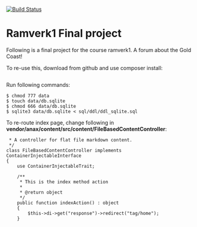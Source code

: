[![Build Status](https://travis-ci.com/Lyco18/ramverk1-project.svg?branch=master)](https://travis-ci.com/Lyco18/ramverk1-project)

Ramverk1 Final project
=========================

Following is a final project for the course ramverk1.
A forum about the Gold Coast!

To re-use this, download from github and use composer install:
```git clone
```

Run following commands:
```$ mkdir data
$ chmod 777 data
$ touch data/db.sqlite
$ chmod 666 data/db.sqlite
$ sqlite3 data/db.sqlite < sql/ddl/ddl_sqlite.sql
```

To re-route index page, change following in **vendor/anax/content/src/content/FileBasedContentController**:

```/**
 * A controller for flat file markdown content.
 */
class FileBasedContentController implements ContainerInjectableInterface
{
    use ContainerInjectableTrait;

    /**
     * This is the index method action
     *
     * @return object
     */
    public function indexAction() : object
    {
        $this->di->get("response")->redirect("tag/home");
    }
```
